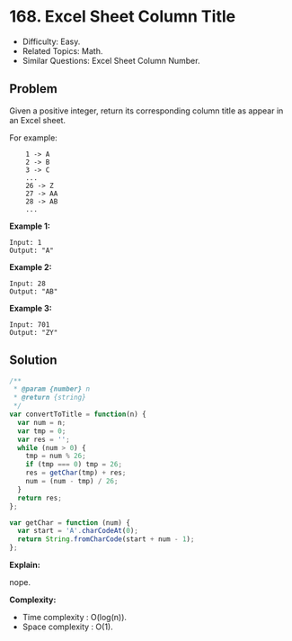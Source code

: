 # 168. Excel Sheet Column Title

- Difficulty: Easy.
- Related Topics: Math.
- Similar Questions: Excel Sheet Column Number.

## Problem

Given a positive integer, return its corresponding column title as appear in an Excel sheet.

For example:

```
    1 -> A
    2 -> B
    3 -> C
    ...
    26 -> Z
    27 -> AA
    28 -> AB 
    ...
```

**Example 1:**

```
Input: 1
Output: "A"
```

**Example 2:**

```
Input: 28
Output: "AB"
```

**Example 3:**

```
Input: 701
Output: "ZY"
```

## Solution

```javascript
/**
 * @param {number} n
 * @return {string}
 */
var convertToTitle = function(n) {
  var num = n;
  var tmp = 0;
  var res = '';
  while (num > 0) {
    tmp = num % 26;
    if (tmp === 0) tmp = 26;
    res = getChar(tmp) + res;
    num = (num - tmp) / 26;
  }
  return res;
};

var getChar = function (num) {
  var start = 'A'.charCodeAt(0);
  return String.fromCharCode(start + num - 1);
};
```

**Explain:**

nope.

**Complexity:**

* Time complexity : O(log(n)).
* Space complexity : O(1).
